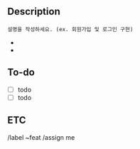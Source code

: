 ## Description

`설명을 작성하세요. (ex. 회원가입 및 로그인 구현)`

-
-

## To-do

-   [ ] todo
-   [ ] todo

## ETC

/label ~feat
/assign me
